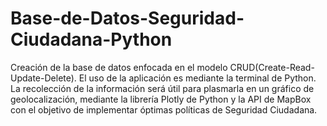# Base-de-Datos-Seguridad-Ciudadana-Python
Creación de la base de datos enfocada en el modelo CRUD(Create-Read-Update-Delete). El uso de la aplicación es mediante la terminal de Python. La recolección de la información será útil para plasmarla en un gráfico de geolocalización, mediante la librería Plotly de Python y la API de MapBox con el objetivo de implementar óptimas políticas de Seguridad Ciudadana.
